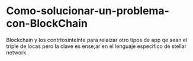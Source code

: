 # Como-solucionar-un-problema-con-BlockChain
Blockchain y los contrtosintelnte para relaizar otro tipos de app qe sean el triple de locas pero la clave es ense;ar en el lenguaje especifico de stellar network
